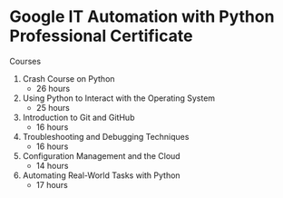 # Google IT Automation with Python Professional Certificate

Courses 

1. Crash Course on Python
   - 26 hours
2. Using Python to Interact with the Operating System
   - 25 hours
3. Introduction to Git and GitHub
   - 16 hours
4. Troubleshooting and Debugging Techniques
   - 16 hours
5. Configuration Management and the Cloud
   - 14 hours
6. Automating Real-World Tasks with Python
   - 17 hours
